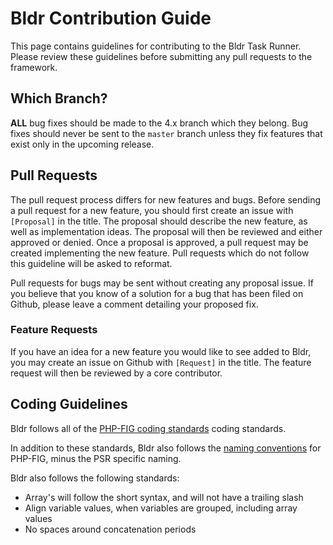 # Bldr Contribution Guide

This page contains guidelines for contributing to the Bldr Task Runner. Please review these guidelines before submitting any pull requests to the framework.

## Which Branch?

**ALL** bug fixes should be made to the 4.x branch which they belong. Bug fixes should never be sent to the `master` branch unless they fix features that exist only in the upcoming release.

## Pull Requests

The pull request process differs for new features and bugs. Before sending a pull request for a new feature, you should first create an issue with `[Proposal]` in the title. The proposal should describe the new feature, as well as implementation ideas. The proposal will then be reviewed and either approved or denied. Once a proposal is approved, a pull request may be created implementing the new feature. Pull requests which do not follow this guideline will be asked to reformat.

Pull requests for bugs may be sent without creating any proposal issue. If you believe that you know of a solution for a bug that has been filed on Github, please leave a comment detailing your proposed fix.

### Feature Requests

If you have an idea for a new feature you would like to see added to Bldr, you may create an issue on Github with `[Request]` in the title. The feature request will then be reviewed by a core contributor.

## Coding Guidelines

Bldr follows all of the [PHP-FIG coding standards](https://github.com/php-fig/fig-standards/tree/master/accepted) coding standards. 

In addition to these standards, Bldr also follows the [naming conventions](https://github.com/php-fig/fig-standards/blob/master/bylaws/002-psr-naming-conventions.md#naming-conventions-for-code-released-by-php-fig) for PHP-FIG, minus the PSR specific naming.

Bldr also follows the following standards:

* Array's will follow the short syntax, and will not have a trailing slash
* Align variable values, when variables are grouped, including array values
* No spaces around concatenation periods